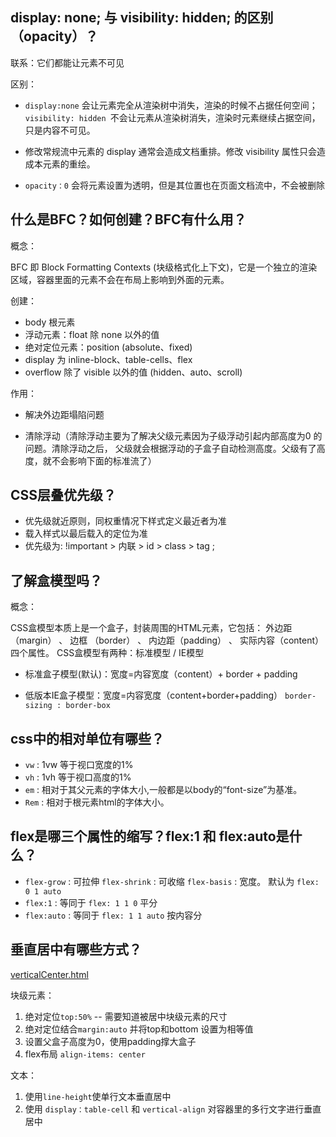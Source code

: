 ## display: none; 与 visibility: hidden; 的区别（opacity）？
联系：它们都能让元素不可⻅

区别：

- ```display:none``` 会让元素完全从渲染树中消失，渲染的时候不占据任何空间；```visibility: hidden ```不会让元素从渲染树消失，渲染时元素继续占据空间，只是内容不可⻅。 

- 修改常规流中元素的 display 通常会造成⽂档重排。修改 visibility 属性只会造成本元素的重绘。

- ```opacity：0``` 会将元素设置为透明，但是其位置也在页面文档流中，不会被删除


## 什么是BFC？如何创建？BFC有什么用？

概念： 

BFC 即 Block Formatting Contexts (块级格式化上下文)，它是一个独立的渲染区域，容器里面的元素不会在布局上影响到外面的元素。

创建：

- body 根元素
- 浮动元素：float 除 none 以外的值
- 绝对定位元素：position (absolute、fixed)
- display 为 inline-block、table-cells、flex
- overflow 除了 visible 以外的值 (hidden、auto、scroll)

作用：

- 解决外边距塌陷问题

- 清除浮动（清除浮动主要为了解决父级元素因为子级浮动引起内部高度为0 的问题。清除浮动之后， 父级就会根据浮动的子盒子自动检测高度。父级有了高度，就不会影响下面的标准流了）


## CSS层叠优先级？
- 优先级就近原则，同权重情况下样式定义最近者为准 
- 载⼊样式以最后载⼊的定位为准 
- 优先级为: !important > 内联 > id > class > tag ; 

## 了解盒模型吗？
概念：

CSS盒模型本质上是一个盒子，封装周围的HTML元素，它包括： 外边距（margin） 、 边框 （border） 、 内边距（padding） 、 实际内容（content） 四个属性。 CSS盒模型有两种：标准模型 / IE模型
- 标准盒子模型(默认)：宽度=内容宽度（content）+ border + padding 

- 低版本IE盒子模型：宽度=内容宽度（content+border+padding） ```border-sizing : border-box```

## css中的相对单位有哪些？

- ```vw``` : 1vw 等于视口宽度的1%
- ```vh``` : 1vh 等于视口高度的1%
- ```em``` : 相对于其父元素的字体大小,一般都是以body的“font-size”为基准。
- ```Rem``` : 相对于根元素html的字体大小。

## flex是哪三个属性的缩写？flex:1 和 flex:auto是什么？

- ```flex-grow``` : 可拉伸  ```flex-shrink``` : 可收缩  ```flex-basis``` : 宽度。 默认为  ```flex: 0 1 auto```
- ```flex:1``` : 等同于 ```flex: 1 1 0``` 平分
- ```flex:auto``` : 等同于 ```flex: 1 1 auto``` 按内容分


## 垂直居中有哪些方式？ 

[verticalCenter.html](./verticalCenter.html)

块级元素：
1. 绝对定位```top:50%``` -- 需要知道被居中块级元素的尺寸  
2. 绝对定位结合```margin:auto``` 并将top和bottom 设置为相等值 
3. 设置父盒子高度为0，使用padding撑大盒子 
4. flex布局 ```align-items: center```

文本：

1. 使用```line-height```使单行文本垂直居中
2. 使用 ```display：table-cell``` 和 ```vertical-align``` 对容器里的多行文字进行垂直居中




